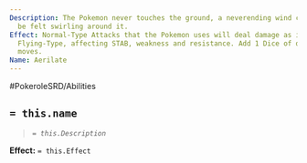 ```yaml
---
Description: The Pokemon never touches the ground, a neverending wind current can
  be felt swirling around it.
Effect: Normal-Type Attacks that the Pokemon uses will deal damage as if they were
  Flying-Type, affecting STAB, weakness and resistance. Add 1 Dice of damage to Flying
  moves.
Name: Aerilate
---
```


#PokeroleSRD/Abilities

## `= this.name`

> *`= this.Description`*

**Effect:** `= this.Effect`
